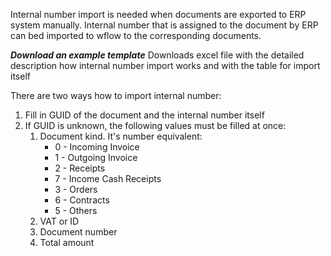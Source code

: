 
Internal number import is needed when documents are exported to ERP system manually. Internal number that is assigned to the document by ERP can bed imported to wflow to the corresponding documents.

***Download an example template***
Downloads excel file with the detailed description how internal number import works and with the table for import itself

There are two ways how to import internal number:

1. Fill in GUID of the document and the internal number itself
2. If GUID is unknown, the following values must be filled at once:
	1. Document kind. It's number equivalent:
		* 0 - Incoming Invoice
		* 1 - Outgoing Invoice
		* 2 - Receipts
		* 7 - Income Cash Receipts
		* 3 - Orders
		* 6 - Contracts
		* 5 - Others
	2. VAT or ID
	3. Document number
	4. Total amount